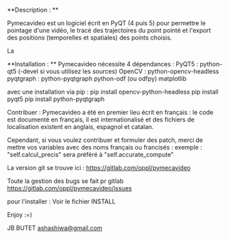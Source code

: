 **Description : **

Pymecavideo est un logiciel écrit en PyQT (4 puis 5) pour permettre le
pointage d'une vidéo, le tracé des trajectoires du point pointé et
l'export des positions (temporelles et spatiales) des points choisis.

La

**Installation : **
Pymecavideo nécessite 4 dépendances :
        PyQT5 : python-qt5  (-devel si vous utilisez les sources)
        OpenCV : python-opencv-headless
        pyqtgraph : python-pyqtgraph
        python-odf (ou odfpy)
        matplotlib
	
avec une installation via pip : 
pip install opencv-python-headless
pip install pyqt5
pip install python-pyqtgraph


Contribuer :
Pymecavideo a été en premier lieu écrit en français : le code est
documenté en français, il est internationalisé et des fichiers de
localisation existent en anglais, espagnol et catalan.

Cependant, si vous voulez contribuer et formuler des patch, merci de
mettre vos variables avec des noms français ou francisés :
    exemple : "self.calcul_precis" sera préféré à "self.accurate_compute"

La version git se trouve ici :
https://gitlab.com/oppl/pymecavideo

Toute la gestion des bugs se fait pr gitlab
https://gitlab.com/oppl/pymecavideo/issues

pour l'installer : Voir le fichier INSTALL 

Enjoy :=)

JB BUTET <ashashiwa@gmail.com>

